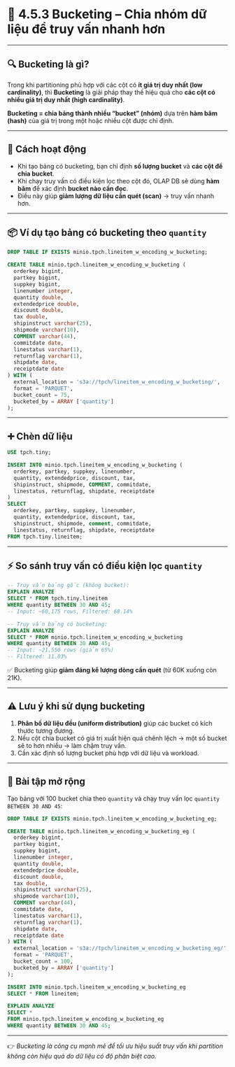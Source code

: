 
# 🧊 4.5.3 Bucketing – Chia nhóm dữ liệu để truy vấn nhanh hơn

---

## 🔍 Bucketing là gì?

Trong khi partitioning phù hợp với các cột có **ít giá trị duy nhất (low cardinality)**, thì **Bucketing** là giải pháp thay thế hiệu quả cho **các cột có nhiều giá trị duy nhất (high cardinality)**.

**Bucketing = chia bảng thành nhiều “bucket” (nhóm)** dựa trên **hàm băm (hash)** của giá trị trong một hoặc nhiều cột được chỉ định.

---

## 🧠 Cách hoạt động

- Khi tạo bảng có bucketing, bạn chỉ định **số lượng bucket** và **các cột để chia bucket**.
- Khi chạy truy vấn có điều kiện lọc theo cột đó, OLAP DB sẽ dùng **hàm băm** để xác định **bucket nào cần đọc**.
- Điều này giúp **giảm lượng dữ liệu cần quét (scan)** → truy vấn nhanh hơn.

---

## 📦 Ví dụ tạo bảng có bucketing theo `quantity`

```sql
DROP TABLE IF EXISTS minio.tpch.lineitem_w_encoding_w_bucketing;

CREATE TABLE minio.tpch.lineitem_w_encoding_w_bucketing (
  orderkey bigint,
  partkey bigint,
  suppkey bigint,
  linenumber integer,
  quantity double,
  extendedprice double,
  discount double,
  tax double,
  shipinstruct varchar(25),
  shipmode varchar(10),
  COMMENT varchar(44),
  commitdate date,
  linestatus varchar(1),
  returnflag varchar(1),
  shipdate date,
  receiptdate date
) WITH (
  external_location = 's3a://tpch/lineitem_w_encoding_w_bucketing/',
  format = 'PARQUET',
  bucket_count = 75,
  bucketed_by = ARRAY ['quantity']
);
```

---

## ➕ Chèn dữ liệu

```sql
USE tpch.tiny;

INSERT INTO minio.tpch.lineitem_w_encoding_w_bucketing (
  orderkey, partkey, suppkey, linenumber,
  quantity, extendedprice, discount, tax,
  shipinstruct, shipmode, COMMENT, commitdate,
  linestatus, returnflag, shipdate, receiptdate
)
SELECT
  orderkey, partkey, suppkey, linenumber,
  quantity, extendedprice, discount, tax,
  shipinstruct, shipmode, comment, commitdate,
  linestatus, returnflag, shipdate, receiptdate
FROM tpch.tiny.lineitem;
```

---

## ⚡ So sánh truy vấn có điều kiện lọc `quantity`

```sql
-- Truy vấn bảng gốc (không bucket):
EXPLAIN ANALYZE
SELECT * FROM tpch.tiny.lineitem
WHERE quantity BETWEEN 30 AND 45;
-- Input: ~60,175 rows, Filtered: 68.14%

-- Truy vấn bảng có bucketing:
EXPLAIN ANALYZE
SELECT * FROM minio.tpch.lineitem_w_encoding_w_bucketing
WHERE quantity BETWEEN 30 AND 45;
-- Input: ~21,550 rows (giảm 65%)
-- Filtered: 11.03%
```

✅ Bucketing giúp **giảm đáng kể lượng dòng cần quét** (từ 60K xuống còn 21K).

---

## ⚠️ Lưu ý khi sử dụng bucketing

1. **Phân bố dữ liệu đều (uniform distribution)** giúp các bucket có kích thước tương đương.
2. Nếu cột chia bucket có giá trị xuất hiện quá chênh lệch → một số bucket sẽ to hơn nhiều → làm chậm truy vấn.
3. Cần xác định số lượng bucket phù hợp với dữ liệu và workload.

---

## 📝 Bài tập mở rộng

Tạo bảng với 100 bucket chia theo `quantity` và chạy truy vấn lọc `quantity BETWEEN 30 AND 45`:

```sql
DROP TABLE IF EXISTS minio.tpch.lineitem_w_encoding_w_bucketing_eg;

CREATE TABLE minio.tpch.lineitem_w_encoding_w_bucketing_eg (
  orderkey bigint,
  partkey bigint,
  suppkey bigint,
  linenumber integer,
  quantity double,
  extendedprice double,
  discount double,
  tax double,
  shipinstruct varchar(25),
  shipmode varchar(10),
  COMMENT varchar(44),
  commitdate date,
  linestatus varchar(1),
  returnflag varchar(1),
  shipdate date,
  receiptdate date
) WITH (
  external_location = 's3a://tpch/lineitem_w_encoding_w_bucketing_eg/',
  format = 'PARQUET',
  bucket_count = 100,
  bucketed_by = ARRAY ['quantity']
);

INSERT INTO minio.tpch.lineitem_w_encoding_w_bucketing_eg
SELECT * FROM lineitem;

EXPLAIN ANALYZE
SELECT *
FROM minio.tpch.lineitem_w_encoding_w_bucketing_eg
WHERE quantity BETWEEN 30 AND 45;
```

---

👉 *Bucketing là công cụ mạnh mẽ để tối ưu hiệu suất truy vấn khi partition không còn hiệu quả do dữ liệu có độ phân biệt cao.*
